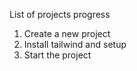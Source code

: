 List of projects progress

1. Create a new project
2. Install tailwind and setup
3. Start the project
